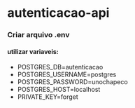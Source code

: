 # autenticacao-api


### Criar arquivo .env

#### utilizar variaveis:
* POSTGRES_DB=autenticacao
* POSTGRES_USERNAME=postgres
* POSTGRES_PASSWORD=unochapeco
* POSTGRES_HOST=localhost
* PRIVATE_KEY=forget
